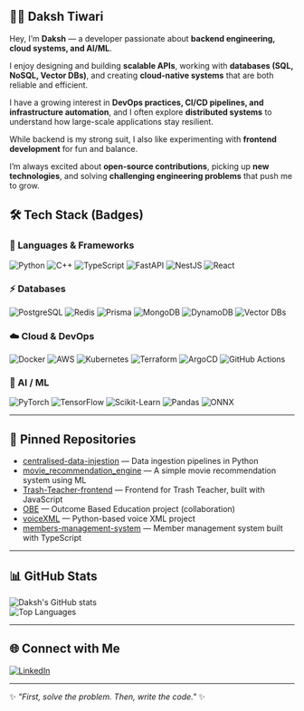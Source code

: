 ## 👨‍💻  Daksh Tiwari

Hey, I’m **Daksh** — a developer passionate about **backend engineering, cloud systems, and AI/ML**.  

I enjoy designing and building **scalable APIs**, working with **databases (SQL, NoSQL, Vector DBs)**, and creating **cloud-native systems** that are both reliable and efficient.  

I have a growing interest in **DevOps practices, CI/CD pipelines, and infrastructure automation**, and I often explore **distributed systems** to understand how large-scale applications stay resilient.  

While backend is my strong suit, I also like experimenting with **frontend development** for fun and balance.  

I’m always excited about **open-source contributions**, picking up **new technologies**, and solving **challenging engineering problems** that push me to grow.  


## 🛠️ Tech Stack (Badges)  

### 🚀 Languages & Frameworks  
![Python](https://img.shields.io/badge/Python-3776AB?logo=python&logoColor=white)
![C++](https://img.shields.io/badge/C++-00599C?logo=c%2B%2B&logoColor=white)
![TypeScript](https://img.shields.io/badge/TypeScript-3178C6?logo=typescript&logoColor=white)
![FastAPI](https://img.shields.io/badge/FastAPI-009688?logo=fastapi&logoColor=white)
![NestJS](https://img.shields.io/badge/NestJS-E0234E?logo=nestjs&logoColor=white)
![React](https://img.shields.io/badge/React-20232A?logo=react&logoColor=61DAFB)

### ⚡ Databases  
![PostgreSQL](https://img.shields.io/badge/PostgreSQL-4169E1?logo=postgresql&logoColor=white)
![Redis](https://img.shields.io/badge/Redis-DC382D?logo=redis&logoColor=white)
![Prisma](https://img.shields.io/badge/Prisma-2D3748?logo=prisma&logoColor=white)
![MongoDB](https://img.shields.io/badge/MongoDB-47A248?logo=mongodb&logoColor=white)
![DynamoDB](https://img.shields.io/badge/DynamoDB-4053D6?logo=amazondynamodb&logoColor=white)
![Vector DBs](https://img.shields.io/badge/Vector%20DBs-FF6F00?logo=apache&logoColor=white)

### ☁️ Cloud & DevOps  
![Docker](https://img.shields.io/badge/Docker-2496ED?logo=docker&logoColor=white)
![AWS](https://img.shields.io/badge/AWS-FF9900?logo=amazonaws&logoColor=white)
![Kubernetes](https://img.shields.io/badge/Kubernetes-326CE5?logo=kubernetes&logoColor=white)
![Terraform](https://img.shields.io/badge/Terraform-7B42BC?logo=terraform&logoColor=white)
![ArgoCD](https://img.shields.io/badge/ArgoCD-EF7B4D?logo=argo&logoColor=white)
![GitHub Actions](https://img.shields.io/badge/GitHub_Actions-2088FF?logo=github-actions&logoColor=white)

### 🤖 AI / ML  
![PyTorch](https://img.shields.io/badge/PyTorch-EE4C2C?logo=pytorch&logoColor=white)
![TensorFlow](https://img.shields.io/badge/TensorFlow-FF6F00?logo=tensorflow&logoColor=white)
![Scikit-Learn](https://img.shields.io/badge/Scikit--Learn-F7931E?logo=scikitlearn&logoColor=white)
![Pandas](https://img.shields.io/badge/Pandas-150458?logo=pandas&logoColor=white)
![ONNX](https://img.shields.io/badge/ONNX-005CED?logo=onnx&logoColor=white)

---
## 📌 Pinned Repositories  

- [centralised-data-injestion](https://github.com/your-username/centralised-data-injestion) — Data ingestion pipelines in Python  
- [movie_recommendation_engine](https://github.com/your-username/movie_recommendation_engine) — A simple movie recommendation system using ML  
- [Trash-Teacher-frontend](https://github.com/your-username/Trash-Teacher-frontend) — Frontend for Trash Teacher, built with JavaScript  
- [OBE](https://github.com/Bhaveshgitstar/OBE) — Outcome Based Education project (collaboration)  
- [voiceXML](https://github.com/your-username/voiceXML) — Python-based voice XML project  
- [members-management-system](https://github.com/your-username/members-management-system) — Member management system built with TypeScript

---

## 📊 GitHub Stats  

![Daksh's GitHub stats](https://github-readme-stats.vercel.app/api?username=daksh2916&show_icons=true&theme=tokyonight&cache_seconds=864000)  
![Top Languages](https://github-readme-stats.vercel.app/api/top-langs/?username=daksh2916&layout=compact&theme=tokyonight&cache_seconds=864000)  

---

## 🌐 Connect with Me  

[![LinkedIn](https://img.shields.io/badge/LinkedIn-0A66C2?logo=linkedin&logoColor=white)](https://www.linkedin.com/in/daksh-tiwari-219583222/)  

---

✨ _"First, solve the problem. Then, write the code."_ ✨







